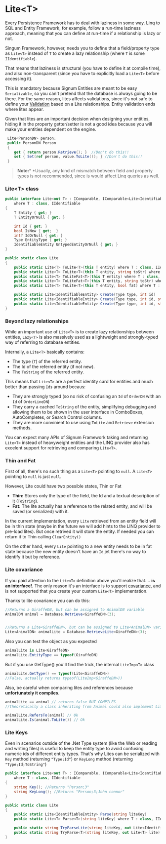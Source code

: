 # Lite\<T>

Every Persistence Framework has to deal with laziness in some way. Linq to SQL and Entity Framework, for example, follow a run-time laziness approach, meaning that you can define at run-time if a relationship is lazy or not.

Singum Framework, however, needs you to define that a field/property type as `Lite<T>` instead of `T` to create a lazy relationship (where `T` is some `IIdentifiable`).

That means that laziness is structural (you have to define it at compile time), and also non-transparent (since you have to explicitly load a `Lite<T>` before accessing it). 

This is mandatory because Signum Entities are meant to be easy `Serializable`, so you can't pretend that the database is always going to be there. For the same reason, lites affects validations, since it's not safe to define your [Validation](Validation.md) based on a Lite relationships. Entity validation ends where lites appear. 

Given that lites are an important decision when designing your entities, hiding it in the property getter/setter is not a good idea because you will make your entities dependent on the engine. 

```C#
 Lite<PersonDN> person;
 public PersonDN Person
 {
    get { return person.Retrieve(); }  //Don't do this!!
    set { Set(ref person, value.ToLite()); } //Don't do this!!
 }
```

> **Note:*** *Usually, any kind of mismatch between field and property types is not recommended, since is would affect Linq queries as well.

### Lite\<T> class

```C#
public interface Lite<out T> : IComparable, IComparable<Lite<IdentifiableEntity>>
    where T : class, IIdentifiable
{
    T Entity { get; }
    T EntityOrNull { get; }

    int Id { get; }
    bool IsNew { get;  }
    int? IdOrNull { get; }
    Type EntityType { get; }
    IdentifiableEntity UntypedEntityOrNull { get; }
}

public static class Lite
{ 
    public static Lite<T> ToLite<T>(this T entity) where T : class, IIdentifiable
    public static Lite<T> ToLite<T>(this T entity, string toStr) where T : class, IIdentifiable
    public static Lite<T> ToLiteFat<T>(this T entity) where T : class, IIdentifiable
    public static Lite<T> ToLiteFat<T>(this T entity, string toStr) where T : class, IIdentifiable
    public static Lite<T> ToLite<T>(this T entity, bool fat) where T : class, IIdentifiable

    public static Lite<IdentifiableEntity> Create(Type type, int id)
    public static Lite<IdentifiableEntity> Create(Type type, int id, string toStr)
    public static Lite<IdentifiableEntity> Create(Type type, int id, string toStr, ModifiedState state)
}
```

### Beyond lazy relationships

While an important use of `Lite<T>` is to create lazy relationships between entities, `Lazy<T>` is also massively used as a lightweight and strongly-typed way of referring to database entities. 

Internally, a `Lite<T>` basically contains: 

* The type (`T`) of the referred entity. 
* The Id of the referred entity (if not new). 
* The `ToString` of the referred entity.

This means that `Lite<T>` are a perfect identity card for entities and much better than passing `Ids` around becaus: 
* They are strongly typed (so no risk of confusing an `Id` of `OrderDN` with an `Id` of `OrderLineDN`)
* They carry a cached `ToString` of the entity, simplifying debugging and allowing them to be shown in the user interface in ComboBoxes, AutoCompletes, or Search Control columns. 
* They are more convinient to use using `ToLite` and `Retrieve` extension methods. 

You can expect many APIs of Signum Framework taking and returning `Lite<T>` instead of heavyweight  entities and the LINQ provider also has excelent support for retrieving and comparing `Lite<T>`. 

### Thin and Fat
First of all, there's no such thing as a `Lite<T>` pointing to `null`. A `Lite<T>` pointing to `null` is just `null`.

However, Lite<T> could have two possible states, Thin or Fat
* **Thin:** Stores only the type of the field, the Id and a textual description of it (`ToString`).
* **Fat:** The lite actually has a reference to the related entity, and will be saved (or serialized) with it. 

In the current implementation, every `Lite` retrieved from an entity field will be in thin state (maybe in the future we will add hints to the LINQ provider to pre-load lites). But once retrived it will store the entity. If needed you can return it to Thin calling `ClearEntity()`

On the other hand, every `Lite` pointing to a new entity needs to be in fat state because the new entity doesn't have an `Id` jet there's no way to identify it but by reference. 

### Lite covariance 

If you paid attention to the `Lite<T>` definition above you'll realize that.... **is an interface!**. The only reason it's an interface is to support [covariance](http://msdn.microsoft.com/en-us/library/ee207183.aspx), and is not supported that you create your custom `Lite<T>` implementation. 

Thanks to lite covariance you can do this: 

```C#
//Returns a GiraffeDN, but can be assigned to AnimalDN variable
AnimalDN animal = Database.Retrieve<GiraffeDN>(3); 


//Returns a Lite<GiraffeDN>, but can be assigned to Lite<AnimalDN> variable
Lite<AnimalDN> animalLite = Database.RetrieveLite<GiraffeDN>(3);
```

Also you can test the object as you expected

```C#
animalLite is Lite<GiraffeDN>
animalLite.EntityType == typeof(GiraffeDN)
```
But if you use GetType() you'll find the trick, the internal `LiteImp<T>` class

```C#
animalLite.GetType() == typeof(Lite<GiraffeDN>) 
//False, actually returns typeof(LiteImp<GiraffeDN>))
```

Also, be careful when comparing lites and references because **unfortunately it compiles**. 

```C#
animalLite == animal // returns false BUT COMPILES
//theoretically a class inheriting from Animal could also implement Lite<T>

animalLite.RefersTo(animal) // Ok
animalLite.Is(animal.ToLite()) // Ok
```

### Lite Keys

Even in scenarios outside of the .Net Type system (like the Web or reading and writing files) is useful to keep the entity type to avoid confusing numeric ids of different entity types. That's why Lites can be serialized with `Key` method (returning `"Type;Id"`) or  `KeyLong` method (returning `"Type;Id;ToString"`)

```C#
public interface Lite<out T> : IComparable, IComparable<Lite<IdentifiableEntity>>
    where T : class, IIdentifiable
{
    string Key(); //Returns "Person;3"
    string KeyLong(); //Returns "Person;3;John connor"
}

public static class Lite
{ 
    public static Lite<IdentifiableEntity> Parse(string liteKey)
    public static Lite<T> Parse<T>(string liteKey) where T : class, IIdentifiable

    public static string TryParseLite(string liteKey, out Lite<IdentifiableEntity> result)
    public static string TryParse<T>(string liteKey, out Lite<T> lite) where T : class, IIdentifiable
}
```